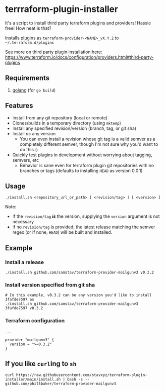 # terrraform-plugin-installer
It's a script to install third party terraform plugins and providers! Hassle free! How neat is that?

Installs plugins as `terraform-provider-<NAME>_vX.Y.Z` to `~/.terraform.d/plugins`

See more on third party plugin installation here: https://www.terraform.io/docs/configuration/providers.html#third-party-plugins

## Requirements

1) [golang](https://golang.org/doc/install) (for `go build`)

## Features

* Install from any git repository (local or remote)
* Clones/builds in a temporary directory (using `mktemp`)
* Install any specified revision/version (branch, tag, or git sha)
* Install _as_ any version
  * You can even install a revision whose git tag is a valid semver as a completely different semver, though I'm not sure why you'd want to do this :)
* Quickly test plugins in development without worrying about tagging, semvers, etc
  * Behavior is sane even for terraform plugin git repositories with no branches or tags (defaults to installing `HEAD` as version 0.0.1)  

## Usage

```
./install.sh <repository_url_or_path> [ <revision/tag> ] [ <version> ]
```

Note:

  * If the `revision/tag` _**is**_ the version, supplying the `version` argument is not necessary
  * If no `revision/tag` is provided, the latest release matching the semver regex (or if none, `HEAD`) will be built and installed.


## Example

### Install a release

```
./install.sh github.com/samstav/terraform-provider-mailgunv3 v0.3.2
```

### Install version specified from git sha

```
# In this example, v0.3.2 can be any version you'd like to install 3fafde7597 as
./install.sh github.com/samstav/terraform-provider-mailgunv3 3fafde7597 v0.3.2
```


### Terraform configuration

```
...

provider "mailgunv3" {
  version = ">=0.3.2"
}

```

## If you like `curl`ing to `sh`

```
curl https://raw.githubusercontent.com/stavxyz/terraform-plugin-installer/main/install.sh | bash -s -- github.com/phillbaker/terraform-provider-mailgunv3
```
